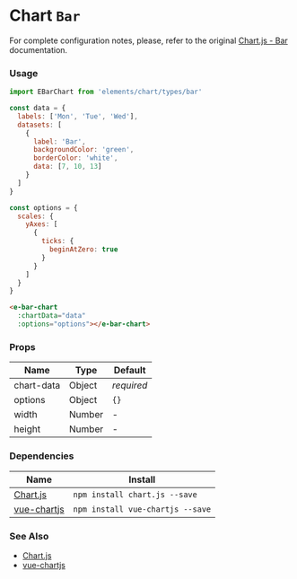 # Chart `Bar`

For complete configuration notes, please, refer to the original [Chart.js - Bar](http://www.chartjs.org/docs/latest/charts/bar.html) documentation.

<!-- STORY -->

### Usage

```javascript
import EBarChart from 'elements/chart/types/bar'

const data = {
  labels: ['Mon', 'Tue', 'Wed'],
  datasets: [
    {
      label: 'Bar',
      backgroundColor: 'green',
      borderColor: 'white',
      data: [7, 10, 13]
    }
  ]
}

const options = {
  scales: {
    yAxes: [
      {
        ticks: {
          beginAtZero: true
        }
      }
    ]
  }
}
```
```html
<e-bar-chart
  :chartData="data"
  :options="options"></e-bar-chart>
```

### Props

| Name        | Type    | Default    |
|-------------|---------|------------|
| chart-data  | Object  | *required* |
| options     | Object  | `{}`       |
| width       | Number  | -          |
| height      | Number  | -          |

### Dependencies

| Name        | Install    |
|-------------|---------|
| [Chart.js](http://www.chartjs.org/) | `npm install chart.js --save` |
| [vue-chartjs](https://github.com/apertureless/vue-chartjs) | `npm install vue-chartjs --save` |

### See Also
- [Chart.js](http://www.chartjs.org/)
- [vue-chartjs](https://github.com/apertureless/vue-chartjs)
